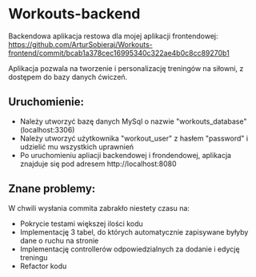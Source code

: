 # Workouts-backend
Backendowa aplikacja restowa dla mojej aplikacji frontendowej: https://github.com/ArturSobieraj/Workouts-frontend/commit/bcab1a378cec16995340c322ae4b0c8cc89270b1

Aplikacja pozwala na tworzenie i personalizację treningów na siłowni, z dostępem do bazy danych ćwiczeń.

## Uruchomienie:
- Należy utworzyć bazę danych MySql o nazwie "workouts_database" (localhost:3306)
- Należy utworzyć użytkownika "workout_user" z hasłem "password" i udzielić mu wszystkich uprawnień
- Po uruchomieniu apliacji backendowej i frondendowej, aplikacja znajduje się pod adresem http://localhost:8080

## Znane problemy:
W chwili wysłania commita zabrakło niestety czasu na: 
- Pokrycie testami większej ilości kodu
- Implementację 3 tabel, do których automatycznie zapisywane byłyby dane o ruchu na stronie
- Implementację controllerów odpowiedzialnych za dodanie i edycję treningu
- Refactor kodu

